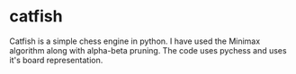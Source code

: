 # catfish
Catfish is a simple chess engine in python.
I have used the Minimax algorithm along with alpha-beta pruning.
The code uses pychess and uses it's board representation.
